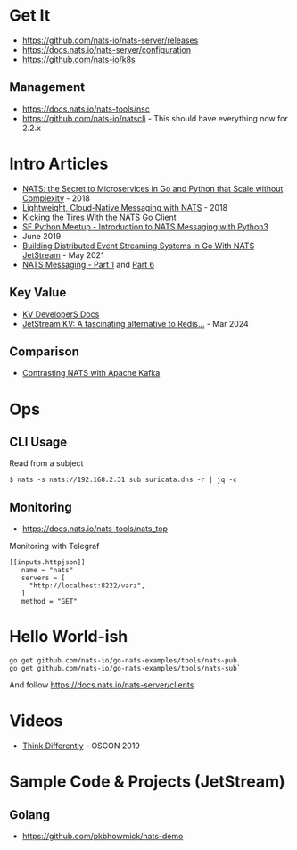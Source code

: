 # Get It
- https://github.com/nats-io/nats-server/releases
- https://docs.nats.io/nats-server/configuration
- https://github.com/nats-io/k8s

## Management
- https://docs.nats.io/nats-tools/nsc
- https://github.com/nats-io/natscli - This should have everything now for 2.2.x

# Intro Articles
- [NATS: the Secret to Microservices in Go and Python that Scale without Complexity](https://hansonkd.medium.com/nats-the-secret-to-microservices-in-go-and-python-that-scale-without-complexity-620f7ca66cc1) - 2018
- [Lightweight, Cloud-Native Messaging with NATS](https://medium.com/capital-one-tech/lightweight-cloud-native-messaging-with-nats-ad730ca2becf) - 2018
- [Kicking the Tires With the NATS Go Client](https://oswalt.dev/2019/09/kicking-the-tires-with-the-nats-go-client/)
- [SF Python Meetup - Introduction to NATS Messaging with Python3](https://www.slideshare.net/wallyqs/sf-python-meetup-introduction-to-nats-messaging-with-python3k)
- June 2019
- [Building Distributed Event Streaming Systems In Go With NATS JetStream](https://shijuvar.medium.com/building-distributed-event-streaming-systems-in-go-with-nats-jetstream-3938e6dc7a13) - May 2021
- [NATS Messaging - Part 1](https://choria.io/blog/post/2020/03/23/nats_patterns_1/) and [Part 6](https://choria.io/blog/post/2020/03/30/nats_patterns_6/)

## Key Value 
- [KV DeveloperS Docs](https://docs.nats.io/using-nats/developer/develop_jetstream/kv)
- [JetStream KV: A fascinating alternative to Redis...](https://www.youtube.com/watch?v=XLJ5_5MsgGQ) - Mar 2024 

## Comparison
- [Contrasting NATS with Apache Kafka](https://itnext.io/contrasting-nats-with-apache-kafka-1d3bdb9aa767)

# Ops

## CLI Usage

Read from a subject

```
$ nats -s nats://192.168.2.31 sub suricata.dns -r | jq -c

```

## Monitoring
- https://docs.nats.io/nats-tools/nats_top

Monitoring with Telegraf

```
[[inputs.httpjson]]
   name = "nats"
   servers = [
     "http://localhost:8222/varz",
   ]
   method = "GET"
```


# Hello World-ish

```
go get github.com/nats-io/go-nats-examples/tools/nats-pub
go get github.com/nats-io/go-nats-examples/tools/nats-sub`
```

And follow https://docs.nats.io/nats-server/clients

# Videos
- [Think Differently](https://www.youtube.com/watch?v=ud-cdirF8OA) - OSCON 2019

# Sample Code & Projects (JetStream)
## Golang
- https://github.com/pkbhowmick/nats-demo
